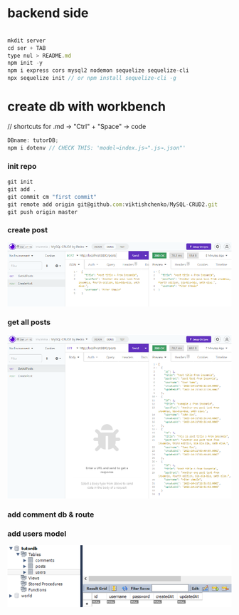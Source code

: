 # backend side

```javascript

mkdit server
cd ser + TAB
type nul > README.md
npm init -y
npm i express cors mysql2 nodemon sequelize sequelize-cli
npx sequelize init // or npm install sequelize-cli -g

```

# create db with workbench

// shortcuts for .md → "Ctrl" + "Space" → code

```javascript
DBname: tutorDB;
npm i dotenv // CHECK THIS: 'model→index.js→".js→.json"'
```

### init repo

```javascript
git init
git add .
git commit cm "first commit"
git remote add origin git@github.com:viktishchenko/MySQL-CRUD2.git
git push origin master

```

### create post

![create-post](readmeAssets/CreatePosts-postMethod.png)

### get all posts

![get all posts](readmeAssets/getAllPost-getMethod.png)

### add comment db & route

### add users model

![user model](readmeAssets/users-model.png)
